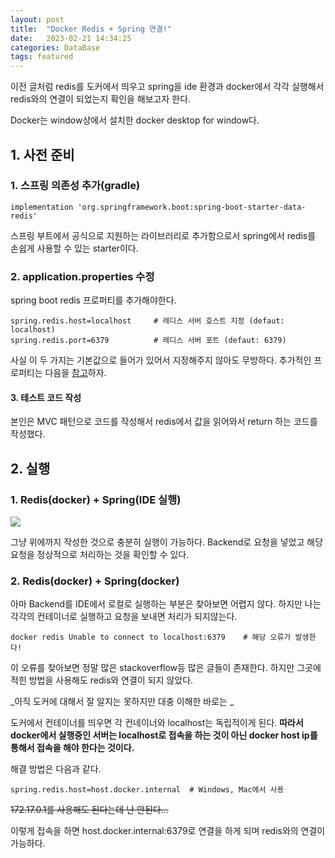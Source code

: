 ```yaml
---
layout: post
title:  "Docker Redis + Spring 연결!"
date:   2023-02-21 14:34:25
categories: DataBase
tags: featured
--- 
```

 
 이전 글처럼 redis를 도커에서 띄우고 spring을 ide 환경과 docker에서 각각 실행해서 redis와의 연결이 되었는지 확인을 해보고자 한다.

Docker는 window상에서 설치한 docker desktop for window다.

## 1. 사전 준비
### 1. 스프링 의존성 추가(gradle)

```
implementation 'org.springframework.boot:spring-boot-starter-data-redis'
```
 스프링 부트에서 공식으로 지원하는 라이브러리로 추가함으로서 spring에서 redis를 손쉽게 사용할 수 있는 starter이다. 
 

###  2. application.properties 수정

spring boot redis 프로퍼티를 추가해야한다.

```
spring.redis.host=localhost		# 레디스 서버 호스트 지정 (defaut: localhost)
spring.redis.port=6379			# 레디스 서버 포트 (defaut: 6379)
```

사실 이 두 가지는 기본값으로 들어가 있어서 지정해주지 않아도 무방하다.
추가적인 프로퍼티는 다음을 [참고](https://zetawiki.com/wiki/%EC%8A%A4%ED%94%84%EB%A7%81_REDIS_%ED%94%84%EB%A1%9C%ED%8D%BC%ED%8B%B0)하자.

#### 3. 테스트 코드 작성

본인은 MVC 패턴으로 코드를 작성해서 redis에서 값을 읽어와서 return 하는 코드를 작성했다.


## 2. 실행

### 1. Redis(docker) + Spring(IDE 실행)

![](https://images.velog.io/images/aswooo/post/72513a11-5938-4bd4-9200-cdabdd1e484e/image.png)


그냥 위에까지 작성한 것으로 충분히 실행이 가능하다.
Backend로 요청을 넣었고 해당 요청을 정상적으로 처리하는 것을 확인할 수 있다.

### 2. Redis(docker) + Spring(docker)

아마 Backend를 IDE에서 로컬로 실행하는 부분은 찾아보면 어렵지 않다.
하지만 나는 각각의 컨테이너로 실행하고 요청을 보내면 처리가 되지않는다.
```
docker redis Unable to connect to localhost:6379	# 해당 오류가 발생한다!
```

이 오류를 찾아보면 정말 많은 stackoverflow등 많은 글들이 존재한다.
하지만 그곳에 적힌 방법을 사용해도 redis와 연결이 되지 않았다.

_아직 도커에 대해서 잘 알지는 못하지만 대충 이해한 바로는 _

도커에서 컨테이너를 띄우면 각 컨네이너와 localhost는 독립적이게 된다. 
**따라서 docker에서 실행중인 서버는 localhost로 접속을 하는 것이 아닌 docker host ip를 통해서 접속을 해야 한다는 것이다.**

해결 방법은 다음과 같다.
```
spring.redis.host=host.docker.internal	# Windows, Mac에서 사용

```
~~172.17.0.1를 사용해도 된다는데 난 안된다...~~

이렇게 접속을 하면 host.docker.internal:6379로 연결을 하게 되며 redis와의 연결이 가능하다.

